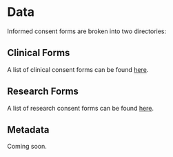 # Data
Informed consent forms are broken into two directories:

## Clinical Forms
A list of clinical consent forms can be found [here](clinical_form_list.txt).

## Research Forms
A list of research consent forms can be found [here](research_form_list.txt).

## Metadata
Coming soon.

